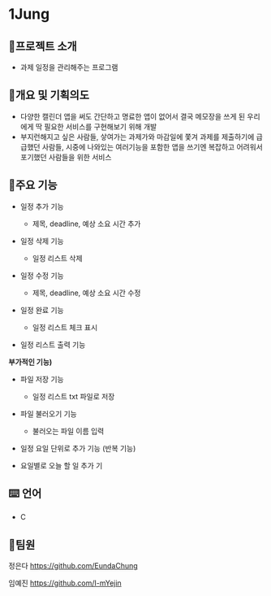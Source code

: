 # 1Jung

📣프로젝트 소개
-----------
 - 과제 일정을 관리해주는 프로그램
 

📃개요 및 기획의도
-----------
  - 다양한 캘린더 앱을 써도 간단하고 명료한 앱이 없어서 결국 메모장을 쓰게 된 우리에게 딱 필요한 서비스를 구현해보기 위해 개발
  - 부지런해지고 싶은 사람들, 샇여가는 과제가와 마감일에 쫓겨 과제를 제출하기에 급급했던 사람들, 시중에 나와있는 여러기능을 포함한 앱을 쓰기엔 복잡하고 어려워서 포기했던 사람들을 위한 서비스


📲주요 기능
-----------
- 일정 추가 기능

  - 제목, deadline, 예상 소요 시간 추가

- 일정 삭제 기능

  - 일정 리스트 삭제

- 일정 수정 기능
  - 제목, deadline, 예상 소요 시간 수정

- 일정 완료 기능
  - 일정 리스트 체크 표시

- 일정 리스트 출력 기능


**부가적인 기능)**

- 파일 저장 기능
  - 일정 리스트 txt 파일로 저장

- 파일 불러오기 기능
  - 불러오는 파일 이름 입력

- 일정 요일 단위로 추가 기능 (반복 기능)
- 요일별로 오늘 할 일 추가 기


⌨️ 언어
-----------
- C

👥팀원
-----------
정은다 https://github.com/EundaChung

임예진 https://github.com/I-mYejin
